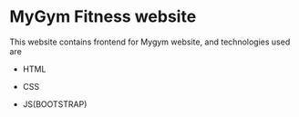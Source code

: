 # MyGym Fitness website
This website contains frontend for Mygym website, and technologies used are 
* HTML    
 
* CSS

* JS(BOOTSTRAP)

<br>
